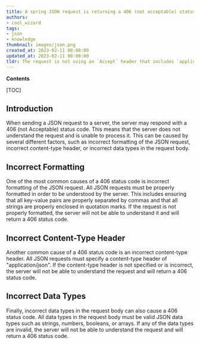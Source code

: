 ```yaml
---
title: A spring JSON request is returning a 406 (not acceptable) status code
authors:
- cool_wizard
tags:
- json
- knowledge
thumbnail: images/json.png
created_at: 2023-02-11 00:00:00
updated_at: 2023-02-11 00:00:00
tldr: The request is not using an `Accept` header that includes `application/json`.
---
```


**Contents**

[TOC]

## Introduction
When sending a JSON request to a server, the server may respond with a 406 (not Acceptable) status code. This means that the server does not understand the request and is unable to process it. This can be caused by several different factors, such as incorrect formatting of the JSON request, incorrect content-type header, or incorrect data types in the request body.

## Incorrect Formatting
One of the most common causes of a 406 status code is incorrect formatting of the JSON request. All JSON requests must be properly formatted in order to be understood by the server. This includes ensuring that all key-value pairs are properly separated by commas and that all strings are properly enclosed in quotation marks. If the request is not properly formatted, the server will not be able to understand it and will return a 406 status code.

## Incorrect Content-Type Header
Another common cause of a 406 status code is an incorrect content-type header. All JSON requests must specify a content-type header of "application/json". If the content-type header is not specified or is incorrect, the server will not be able to understand the request and will return a 406 status code.

## Incorrect Data Types
Finally, incorrect data types in the request body can also cause a 406 status code. All data types in the request body must be valid JSON data types such as strings, numbers, booleans, or arrays. If any of the data types are invalid, the server will not be able to understand the request and will return a 406 status code.
